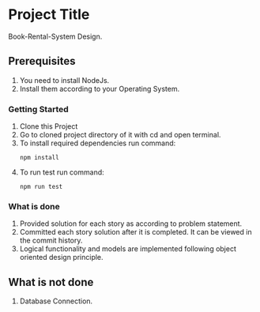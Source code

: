# Project Title

Book-Rental-System Design.

## Prerequisites

1. You need to install NodeJs.
2. Install them according to your Operating System.

### Getting Started

1. Clone this Project
2. Go to cloned project directory of it with cd and open terminal. 
3. To install required dependencies run command:
   ```
   npm install
   ```
4. To run test run command: 
   ```
   npm run test
   ```
### What is done 

1. Provided solution for each story as according to problem statement. 
2. Committed each story solution after it is completed. It can be viewed in the commit history. 
3. Logical functionality and models are implemented following object oriented design principle.

## What is not done 

1. Database Connection. 